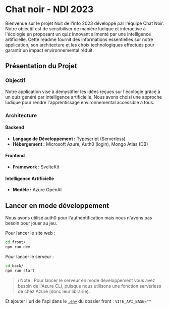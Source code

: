 # Chat noir - NDI 2023

Bienvenue sur le projet Nuit de l'info 2023 développé par l'équipe Chat Noir. Notre objectif est de sensibiliser de manière ludique et interactive à l'écologie en proposant un quiz innovant alimenté par une intelligence artificielle. Cette readme fournit des informations essentielles sur notre application, son architecture et les choix technologiques effectués pour garantir un impact environnemental réduit.

## Présentation du Projet

### Objectif
Notre application vise à démystifier les idées reçues sur l'écologie grâce à un quiz généré par intelligence artificielle. Nous avons choisi une approche ludique pour rendre l'apprentissage environnemental accessible à tous.

### Architecture

#### Backend
- **Langage de Développement :** Typescript (Serverless)
- **Hébergement :** Microsoft Azure, Auth0 (login), Mongo Atlas (DB)

#### Frontend
- **Framework :** SvelteKit 

#### Intelligence Artificielle
- **Modèle :** Azure OpenAI

## Lancer en mode développement

Nous avons utilisé auth0 pour l'authentification mais nous n'avons pas besoin pour jouer au jeu.

Pour lancer le site web :

```bash
cd front/
npm run dev
```

Pour lancer le serveur :

```bash
cd back/
npm run start
```

> ℹ️ Note : Pour lancer le serveur en mode développement vous avez besoin de l'Azure CLI,
> puisque nous utilisons une fonction serverless de chez Azure (donc leur librairie).

Et ajouter l'url de l'api dans le [`.env`](front/.env.example) du dossier front : `VITE_API_BASE=""`
